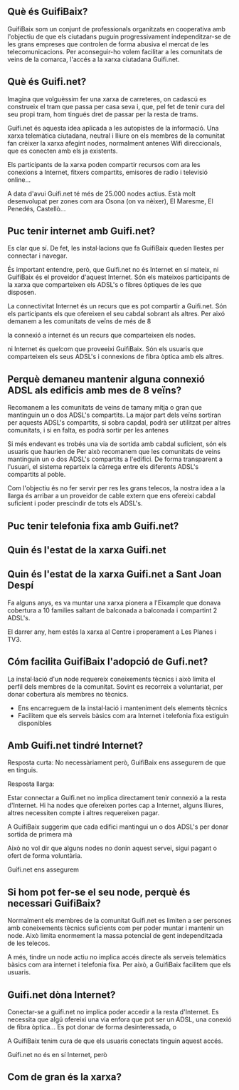 

## Què és GuifiBaix?

GuifiBaix som un conjunt de professionals organitzats en cooperativa
amb l'objectiu de que els ciutadans puguin progressivament
independitzar-se de les grans empreses que controlen
de forma abusiva el mercat de les telecomunicacions.
Per aconseguir-ho volem facilitar
a les comunitats de veins de la comarca,
l'accés a la xarxa ciutadana Guifi.net.


## Què és Guifi.net?

Imagina que volguèssim fer una xarxa de carreteres,
on cadascú es construeix el tram que passa per casa seva
i, que, pel fet de tenir cura del seu propi tram, hom tingués
dret de passar per la resta de trams.

Guifi.net és aquesta idea aplicada a les autopistes de la informació.
Una xarxa telemàtica ciutadana, neutral i lliure
on els membres de la comunitat fan crèixer la xarxa
afegint nodes, normalment antenes Wifi direccionals,
que es conecten amb els ja existents.

Els participants de la xarxa poden compartir recursos com ara
les conexions a Internet,
fitxers compartits,
emisores de radio i televisió online...

A data d'avui Guifi.net té més de 25.000 nodes actius.
Està molt desenvolupat per zones com ara 
Osona (on va nèixer), El Maresme, El Penedés, Castellò...

## Puc tenir internet amb Guifi.net?

Es clar que sí.
De fet, les instal·lacions que fa GuifiBaix queden llestes per connectar i navegar.

És important entendre, però, que
Guifi.net no és Internet en sí mateix,
ni GuifiBaix és el proveidor d'aquest Internet.
Són els mateixos participants de la xarxa que comparteixen els ADSL's o fibres òptiques de les que disposen.

La connectivitat Internet és un recurs que es pot compartir a Guifi.net.
Són els participants els que ofereixen el seu cabdal sobrant als altres.
Per aixó demanem a les comunitats de veïns de més de 8 

la connexió a internet és un recurs que comparteixen els nodes.

ni Internet és quelcom que proveeixi GuifiBaix.
Són els usuaris que comparteixen els seus ADSL's i connexions de fibra òptica amb els altres.

## Perquè demaneu mantenir alguna connexió ADSL als edificis amb mes de 8 veïns?

Recomanem a les comunitats de veins de tamany mitja o gran que mantinguin
un o dos ADSL's compartits.
La major part dels veïns sortiran per aquests ADSL's compartits,
si sobra capdal, podrà ser utilitzat per altres comunitats,
i si en falta, es podrà sortir per les antenes

Si més endevant es trobés una via de sortida amb cabdal suficient,
són els usuaris que haurien de 
Per això recomanem que les comunitats de veins mantinguin un o dos ADSL's compartits a l'edifici.
De forma transparent a l'usuari, el sistema reparteix la càrrega entre els diferents
ADSL's compartits al poble.

Com l'objectiu és no fer servir per res les grans telecos,
la nostra idea a la llarga és arribar a un proveidor de cable extern
que ens ofereixi cabdal suficient i poder prescindir de tots els ADSL's.


## Puc tenir telefonia fixa amb Guifi.net?


## Quin és l'estat de la xarxa Guifi.net



## Quin és l'estat de la xarxa Guifi.net a Sant Joan Despí

Fa alguns anys, es va muntar una xarxa pionera a l'Eixample
que donava cobertura a 10 families saltant de balconada a balconada
i compartint 2 ADSL's.

El darrer any, hem estés la xarxa al Centre i properament a Les Planes i TV3.


## Cóm facilita GuifiBaix l'adopció de Gufi.net?

La instal·lació d'un node requereix coneixements tècnics
i això limita el perfil dels membres de la comunitat.
Sovint es recorreix a voluntariat, per donar cobertura als membres no tècnics.


- Ens encarreguem de la instal·lació i manteniment dels elements tècnics
- Facilitem que els serveis bàsics com ara Internet i telefonia fixa estiguin disponibles







## Amb Guifi.net tindré Internet?

Resposta curta: No necessàriament però, GuifiBaix ens assegurem de que en tinguis.

Resposta llarga:

Estar connectar a Guifi.net no implica directament tenir connexió a la resta d'Internet.
Hi ha nodes que ofereixen portes cap a Internet, 
alguns lliures, altres necessiten compte i altres requereixen pagar.

A GuifiBaix suggerim que cada edifici mantingui un o dos ADSL's
per donar sortida de primera mà



Això no vol dir que alguns nodes no donin aquest servei, sigui pagant o ofert de forma voluntària.

Guifi.net ens assegurem


## Si hom pot fer-se el seu node, perquè és necessari GuifiBaix?


Normalment els membres de la comunitat Guifi.net es limiten a ser
persones amb coneixements tècnics suficients com per poder muntar i mantenir un node.
Això limita enormement la massa potencial de gent independitzada de les telecos.

A més, tindre un node actiu no implica accés directe als serveis telemàtics
bàsics com ara internet i telefonia fixa.
Per això, a GuifiBaix facilitem que els usuaris.


## Guifi.net dòna Internet?

Conectar-se a guifi.net no implica poder accedir a la resta d'Internet.
Es necessita que algú ofereixi una via enfora
que pot ser un ADSL, una conexió de fibra òptica...
Es pot donar de forma desinteressada, o 

A GuifiBaix tenim cura de que els usuaris conectats tinguin aquest accés.

Guifi.net no és en sí Internet, però 

## Com de gran és la xarxa?






